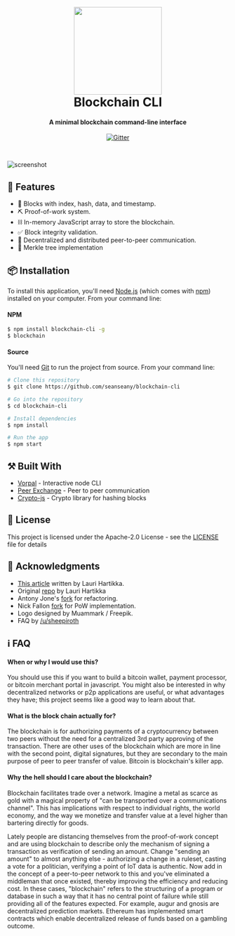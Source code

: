 
<h1 align="center">
  <br>
  <a href="https://github.com/seanseany/blockchain.js/"><img src="https://raw.githubusercontent.com/seanseany/blockchain-cli/master/img/logo.png" width="200"></a>
  <br>
    Blockchain CLI
  <br>
</h1>


<h4 align="center">A minimal blockchain command-line interface</h4>

<p align="center">
  <a href="https://badge.fury.io/js/blockchain-cli">
    <img src="https://badge.fury.io/js/blockchain-cli.svg" alt="Gitter">
  </a>

  <!--<a href="https://www.npmjs.com/package/blockchain-cli">
      <img src="https://img.shields.io/npm/dt/blockchain-cli.svg" alt="Gitter">
  </a>-->
</p>
<br>

![screenshot](https://raw.githubusercontent.com/seanseany/blockchain-cli/master/img/demo.gif)

## 🎉 Features
- 💎 Blocks with index, hash, data, and timestamp.
- ⛏ Proof-of-work system.
- ⛓ In-memory JavaScript array to store the blockchain.
- ✅ Block integrity validation.
- 📡 Decentralized and distributed peer-to-peer communication.
- 🌴 Merkle tree implementation

## 📦 Installation

To install this application, you'll need [Node.js](https://nodejs.org/en/download/) (which comes with [npm](http://npmjs.com)) installed on your computer. From your command line:

#### NPM

```bash
$ npm install blockchain-cli -g
$ blockchain
```

#### Source

You'll need [Git](https://git-scm.com) to run the project from source. From your command line:

```bash
# Clone this repository
$ git clone https://github.com/seanseany/blockchain-cli

# Go into the repository
$ cd blockchain-cli

# Install dependencies
$ npm install

# Run the app
$ npm start
```

## ⚒️ Built With

* [Vorpal](https://github.com/dthree/vorpal) - Interactive node CLI
* [Peer Exchange](https://github.com/mappum/peer-exchange/) - Peer to peer communication
* [Crypto-js](https://github.com/brix/crypto-js) - Crypto library for hashing blocks

## 🎫 License

This project is licensed under the Apache-2.0 License - see the [LICENSE](LICENSE) file for details

## 🙏 Acknowledgments

* [This article](https://medium.com/@lhartikk/a-blockchain-in-200-lines-of-code-963cc1cc0e54) written by Lauri Hartikka.
* Original [repo](https://github.com/lhartikk/naivechain) by Lauri Hartikka
* Antony Jone's [fork](https://github.com/antony/naivechain) for refactoring.
* Nick Fallon [fork](https://github.com/nickfallon/naivechain) for PoW implementation.
* Logo designed by Muammark / Freepik.
* FAQ by [/u/sheepiroth](https://www.reddit.com/r/javascript/comments/6ohc9h/a_blockchain_commandline_interface_built_with/dkiahix/)

## ℹ️ FAQ 

#### When or why I would use this?

You should use this if you want to build a bitcoin wallet, payment processor, or bitcoin merchant portal in javascript. You might also be interested in why decentralized networks or p2p applications are useful, or what advantages they have; this project seems like a good way to learn about that.

#### What is the block chain actually for?

The blockchain is for authorizing payments of a cryptocurrency between two peers without the need for a centralized 3rd party approving of the transaction. There are other uses of the blockchain which are more in line with the second point, digital signatures, but they are secondary to the main purpose of peer to peer transfer of value. Bitcoin is blockchain's killer app.

#### Why the hell should I care about the blockchain?

Blockchain facilitates trade over a network. Imagine a metal as scarce as gold with a magical property of "can be transported over a communications channel". This has implications with respect to individual rights, the world economy, and the way we monetize and transfer value at a level higher than bartering directly for goods.

Lately people are distancing themselves from the proof-of-work concept and are using blockchain to describe only the mechanism of signing a transaction as verification of sending an amount. Change "sending an amount" to almost anything else - authorizing a change in a ruleset, casting a vote for a politician, verifying a point of IoT data is authentic. Now add in the concept of a peer-to-peer network to this and you've eliminated a middleman that once existed, thereby improving the efficiency and reducing cost. In these cases, "blockchain" refers to the structuring of a program or database in such a way that it has no central point of failure while still providing all of the features expected. For example, augur and gnosis are decentralized prediction markets. Ethereum has implemented smart contracts which enable decentralized release of funds based on a gambling outcome.

